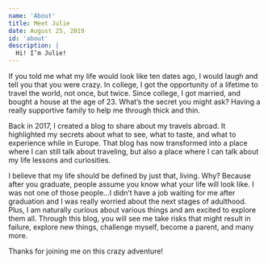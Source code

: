 ```yaml
---
name: 'About'
title: Meet Julie
date: August 25, 2019
id: 'about'
description: |
  Hi! I’m Julie!
---
```


If you told me what my life would look like ten dates ago, I would laugh and tell you that you were crazy. In college, I got the opportunity of a lifetime to travel the world, not once, but twice. Since college, I got married, and bought a house at the age of 23. What’s the secret you might ask? Having a really supportive family to help me through thick and thin.

Back in 2017, I created a blog to share about my travels abroad. It highlighted my secrets about what to see, what to taste, and what to experience while in Europe. That blog has now transformed into a place where I can still talk about traveling, but also a place where I can talk about my life lessons and curiosities.

I believe that my life should be defined by just that, living. Why? Because after you graduate, people assume you know what your life will look like. I was not one of those people...I didn’t have a job waiting for me after graduation and I was really worried about the next stages of adulthood. Plus, I am naturally curious about various things and am excited to explore them all. Through this blog, you will see me take risks that might result in failure, explore new things, challenge myself, become a parent, and many more.

Thanks for joining me on this crazy adventure!
